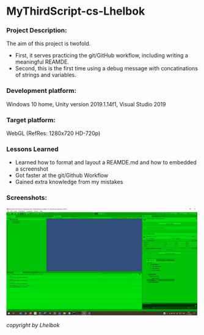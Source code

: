 # MyThirdScript-cs-Lhelbok

### Project Description: 

The aim of this project is twofold. 
+ First, it serves practicing the git/GitHub workflow, including writing a meaningful REAMDE. 
+ Second, this is the first time using a debug message with concatinations of strings and variables. 

### Development platform: 

Windows 10 home, Unity version 2019.1.14f1, Visual Studio 2019

### Target platform: 

WebGL (RefRes: 1280x720 HD-720p)  

### Lessons Learned

+ Learned how to format and layout a REAMDE.md and how to embedded a screenshot
+ Got faster at the git/Github Workflow
+ Gained extra knowledge from my mistakes

### Screenshots:

<div>
<img src = "Screenshots/home-pic-playmode-mythirdscript-addnumbers-cs-Lhelbok.jpg" width = "500">
</div> 


*copyright by Lhelbok*
